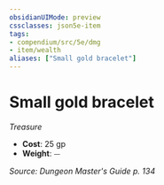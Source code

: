 ```yaml
---
obsidianUIMode: preview
cssclasses: json5e-item
tags:
- compendium/src/5e/dmg
- item/wealth
aliases: ["Small gold bracelet"]
---
```

# Small gold bracelet
*Treasure*  

- **Cost**: 25 gp
- **Weight**: ⏤

*Source: Dungeon Master's Guide p. 134*